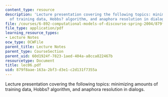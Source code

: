 ```yaml
---
content_type: resource
description: 'Lecture presentation covering the following topics: minimizing amounts
  of training data, Hobbs? algorithm, and anaphora resolution in dialogs.'
file: /courses/6-892-computational-models-of-discourse-spring-2004/879f8aae163a2bf3d3e1c2d131f7355a_lec06.pdf
file_type: application/pdf
learning_resource_types:
- Lecture Notes
ocw_type: OCWFile
parent_title: Lecture Notes
parent_type: CourseSection
parent_uid: 60d1924f-7823-1aed-404a-a8cca822467b
resourcetype: Document
title: lec06.pdf
uid: 879f8aae-163a-2bf3-d3e1-c2d131f7355a
---
```

Lecture presentation covering the following topics: minimizing amounts of training data, Hobbs? algorithm, and anaphora resolution in dialogs.

